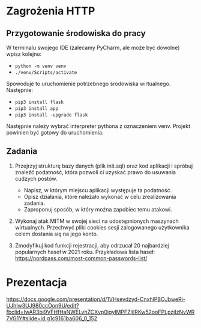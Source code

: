 # Zagrożenia HTTP

## Przygotowanie środowiska do pracy
 
W terminalu swojego IDE (zalecamy PyCharm, ale może być dowolne) wpisz kolejno:
- `python -m venv venv`
- `./venv/Scripts/activate`

Spowoduje to uruchomienie potrzebnego środowiska wirtualnego. Następnie:
- `pip3 install flask`
- `pip3 install app`
- `pip3 install -upgrade flask`
 
Następnie należy wybrać interpreter pythona z oznaczeniem venv.
Projekt powinien być gotowy do uruchomienia.

## Zadania

1. Przejrzyj strukturę bazy danych (plik init.sql) oraz kod aplikacji i spróbuj znaleźć podatność, która pozwoli ci uzyskać prawo do usuwania cudzych postów. 
   - Napisz, w którym miejscu aplikacji występuje ta podatność.
   - Opisz działania, które należało wykonać w celu zrealizowania zadania.
   - Zaproponuj sposób, w który można zapobiec temu atakowi.

2. Wykonaj atak MITM w swojej sieci na udostępnionych maszynach wirtualnych. Przechwyć pliki cookies sesji zalogowanego użytkownika celem dostania się na jego konto.

3. Zmodyfikuj kod funkcji rejestracji, aby odrzucał 20 najbardziej popularnych haseł w 2021 roku. Przykładowa lista haseł: https://nordpass.com/most-common-passwords-list/

# Prezentacja
https://docs.google.com/presentation/d/1VHsevdzyd-CnxhlPBOJbweRi-UJhIw3UJ980ccOon9U/edit?fbclid=IwAR3bi9VFHfHaNWELvhZCXvp0igylMPFZljIRKw52ooFPLpzjIzNvWR7VG1Y#slide=id.g1c9161ba606_0_152
